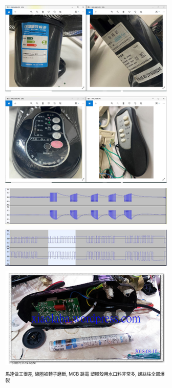 ![FW-50_1.JPG](FW-50_1.JPG)

![FW-50_2.JPG](FW-50_2.JPG)

![IR_signal.JPG](IR_signal.JPG)

![IR_signal_zoom.JPG](IR_signal_zoom.JPG)

![xiaolaba_fan_coil_failure_imag6448.jpg](xiaolaba_fan_coil_failure_imag6448.jpg)

馬達做工很差, 線圈被轉子磨斷, MCB 跳電
塑膠殼用水口料非常多, 螺絲柱全部爆裂
